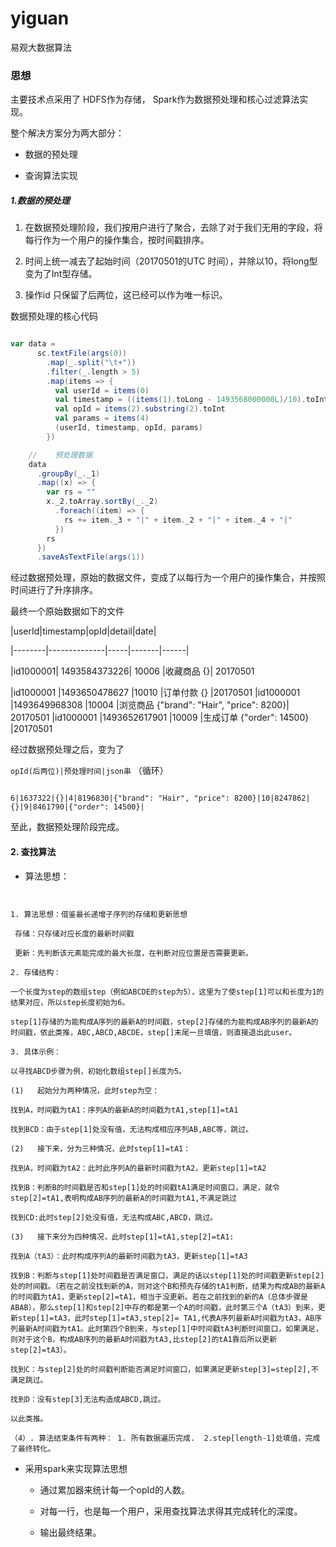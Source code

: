 # yiguan
易观大数据算法
### 思想  

主要技术点采用了 HDFS作为存储， Spark作为数据预处理和核心过滤算法实现。

整个解决方案分为两大部分：  

+ 数据的预处理  

+ 查询算法实现  

##### 1.数据的预处理  

1. 在数据预处理阶段，我们按用户进行了聚合，去除了对于我们无用的字段，将每行作为一个用户的操作集合，按时间戳排序。

2. 时间上统一减去了起始时间（20170501的UTC 时间），并除以10，将long型变为了Int型存储。

3. 操作id 只保留了后两位，这已经可以作为唯一标识。  



数据预处理的核心代码  

```scala

var data =
      sc.textFile(args(0))
        .map(_.split("\t+"))
        .filter(_.length > 5)
        .map(items => {
          val userId = items(0)
          val timestamp = ((items(1).toLong - 1493568000000L)/10).toInt
          val opId = items(2).substring(2).toInt
          val params = items(4)
          (userId, timestamp, opId, params)
        })

    //    预处理数据
    data
      .groupBy(_._1)
      .map((x) => {
        var rs = ""
        x._2.toArray.sortBy(_._2)
          .foreach((item) => {
            rs += item._3 + "|" + item._2 + "|" + item._4 + "|"
          })
        rs
      })
      .saveAsTextFile(args(1))
```  

经过数据预处理，原始的数据文件，变成了以每行为一个用户的操作集合，并按照时间进行了升序排序。  

最终一个原始数据如下的文件  

|userId|timestamp|opId|detail|date|  

|--------|--------------|-----|-------|------|


|id1000001| 1493584373226| 10006 |收藏商品	{}| 20170501

|id1000001	|1493650478627	|10010	|订单付款	{}	|20170501
|id1000001	|1493649968308	|10004	|浏览商品	{"brand": "Hair", "price": 8200}|	20170501
|id1000001	|1493652617901	|10009	|生成订单	{"order": 14500}	|20170501


经过数据预处理之后，变为了    

`opId(后两位)|预处理时间|json串` （循环）

```

6|1637322|{}|4|8196830|{"brand": "Hair", "price": 8200}|10|8247862|{}|9|8461790|{"order": 14500}|

```  



至此，数据预处理阶段完成。  



#### 2. 查找算法  

+ 算法思想：  

```


1. 算法思想：借鉴最长递增子序列的存储和更新思想

 存储：只存储对应长度的最新时间戳

 更新：先判断该元素能完成的最大长度，在判断对应位置是否需要更新。

2. 存储结构：

一个长度为step的数组step（例如ABCDE的step为5），这里为了使step[1]可以和长度为1的结果对应，所以step长度初始为6。

step[1]存储的为能构成A序列的最新A的时间戳，step[2]存储的为能构成AB序列的最新A的时间戳，依此类推，ABC,ABCD,ABCDE，step[]末尾一旦填值，则直接退出此user。

3. 具体示例：

以寻找ABCD步骤为例，初始化数组step[]长度为5。

(1)   起始分为两种情况，此时step为空：

找到A，时间戳为tA1：序列A的最新A的时间戳为tA1,step[1]=tA1

找到BCD：由于step[1]处没有值，无法构成相应序列AB,ABC等，跳过。

(2)   接下来，分为三种情况，此时step[1]=tA1：

找到A，时间戳为tA2：此时此序列A的最新时间戳为tA2，更新step[1]=tA2

找到B：判断B的时间戳是否和step[1]处的时间戳tA1满足时间窗口，满足，就令step[2]=tA1,表明构成AB序列的最新A的时间戳为tA1,不满足跳过

找到CD:此时step[2]处没有值，无法构成ABC,ABCD，跳过。

(3)   接下来分为四种情况，此时step[1]=tA1,step[2]=tA1:

找到A（tA3）：此时构成序列A的最新时间戳为tA3，更新step[1]=tA3

找到B：判断与step[1]处时间戳是否满足窗口，满足的话以step[1]处的时间戳更新step[2]处的时间戳。（若在之前没找到新的A，则对这个B和预先存储的tA1判断，结果为构成AB的最新A的时间戳为tA1，更新step[2]=tA1，相当于没更新。若在之前找到的新的A（总体步骤是ABAB），那么step[1]和step[2]中存的都是第一个A的时间戳，此时第三个A（tA3）到来，更新step[1]=tA3，此时step[1]=tA3,step[2]= TA1,代表A序列最新A时间戳为tA3，AB序列最新A时间戳为tA1。此时第四个B到来，与step[1]中时间戳tA3判断时间窗口，如果满足，则对于这个B，构成AB序列的最新A时间戳为tA3,比step[2]的tA1靠后所以更新step[2]=tA3）。

找到C：与step[2]处的时间戳判断能否满足时间窗口，如果满足更新step[3]=step[2],不满足跳过。

找到D：没有step[3]无法构造成ABCD,跳过。

以此类推。  

（4）. 算法结束条件有两种： 1. 所有数据遍历完成.  2.step[length-1]处填值，完成了最终转化。  

```  

+ 采用spark来实现算法思想   

  - 通过累加器来统计每一个opId的人数。  

  - 对每一行，也是每一个用户，采用查找算法求得其完成转化的深度。

  - 输出最终结果。
